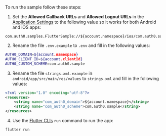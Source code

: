 <!-- markdownlint-disable MD041 -->

To run the sample follow these steps:

1. Set the **Allowed Callback URLs** and **Allowed Logout URLs** in the <a href="$manage_url/#/applications/$account.clientId/settings" target="_blank" rel="noreferrer">Application Settings</a> to the following value so it works for both Android and iOS apps:

```text
com.auth0.samples.FlutterSample://${account.namespace}/ios/com.auth0.samples.FlutterSample/callback,com.auth0.sample://${account.namespace}/android/com.auth0.sample/callback
```

2. Rename the file `.env.example` to `.env` and fill in the following values:

```sh
AUTH0_DOMAIN=${account.namespace}
AUTH0_CLIENT_ID=${account.clientId}
AUTH0_CUSTOM_SCHEME=com.auth0.sample
```

3. Rename the file `strings.xml.example` in `android/app/src/main/res/values` to `strings.xml` and fill in the following values:

```xml
<?xml version="1.0" encoding="utf-8"?>
<resources>
    <string name="com_auth0_domain">${account.namespace}</string>
    <string name="com_auth0_scheme">com.auth0.sample</string>
</resources>
```

4. Use the <a href="https://docs.flutter.dev/reference/flutter-cli" target="_blank" rel="noreferrer">Flutter CLIs</a> `run` command to run the app:

```sh
flutter run
```
